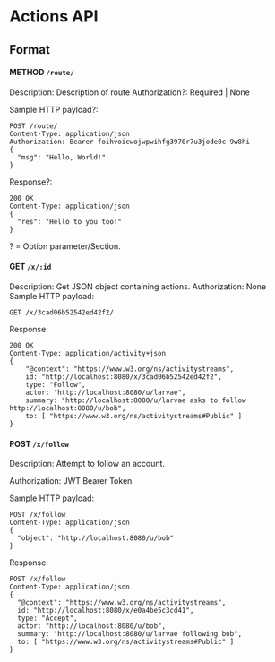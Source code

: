 # Actions API

## Format
#### METHOD `/route/`
Description: Description of route
Authorization?: Required | None 

Sample HTTP payload?:
```
POST /route/
Content-Type: application/json
Authorization: Bearer foihvoicwojwpwihfg3970r7u3jode0c-9w8hi 
{
  "msg": "Hello, World!"
}
```
Response?:
```
200 OK
Content-Type: application/json
{
  "res": "Hello to you too!"
}
```
? = Option parameter/Section.

#### GET `/x/:id`
Description: Get JSON object containing actions.
Authorization: None
Sample HTTP payload:
```
GET /x/3cad06b52542ed42f2/
```
Response:
```
200 OK
Content-Type: application/activity+json
{
    "@context": "https://www.w3.org/ns/activitystreams",
    id: "http://localhost:8080/x/3cad06b52542ed42f2",
    type: "Follow",
    actor: "http://localhost:8080/u/larvae",
    summary: "http://localhost:8080/u/larvae asks to follow http://localhost:8080/u/bob",
    to: [ "https://www.w3.org/ns/activitystreams#Public" ]
}
```

#### POST `/x/follow`
Description: Attempt to follow an account.

Authorization: JWT Bearer Token.

Sample HTTP payload:
```
POST /x/follow
Content-Type: application/json
{
  "object": "http://localhost:8080/u/bob"
}
```

Response:

```
POST /x/follow
Content-Type: application/json
{
  "@context": "https://www.w3.org/ns/activitystreams",
  id: "http://localhost:8080/x/e0a4be5c3cd41",
  type: "Accept",
  actor: "http://localhost:8080/u/bob",
  summary: "http://localhost:8080/u/larvae following bob",
  to: [ "https://www.w3.org/ns/activitystreams#Public" ]
}
```

